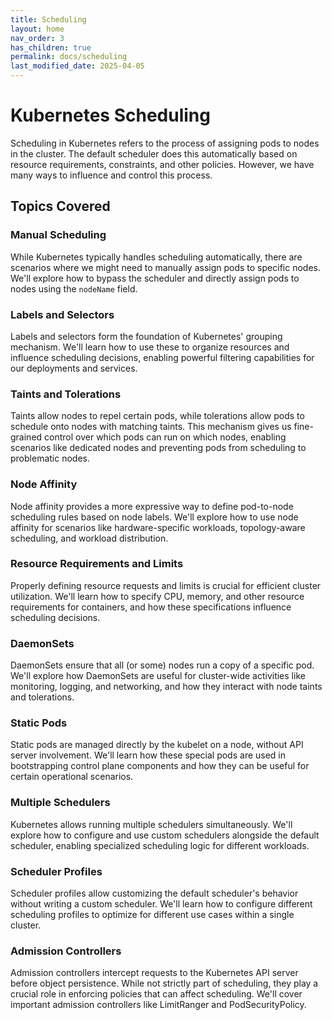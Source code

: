 ```yaml
---
title: Scheduling
layout: home
nav_order: 3
has_children: true
permalink: docs/scheduling
last_modified_date: 2025-04-05
---
```


# Kubernetes Scheduling

Scheduling in Kubernetes refers to the process of assigning pods to nodes in the cluster. The default scheduler does this automatically based on resource requirements, constraints, and other policies. However, we have many ways to influence and control this process.

## Topics Covered

### Manual Scheduling

While Kubernetes typically handles scheduling automatically, there are scenarios where we might need to manually assign pods to specific nodes. We'll explore how to bypass the scheduler and directly assign pods to nodes using the `nodeName` field.

### Labels and Selectors

Labels and selectors form the foundation of Kubernetes' grouping mechanism. We'll learn how to use these to organize resources and influence scheduling decisions, enabling powerful filtering capabilities for our deployments and services.

### Taints and Tolerations

Taints allow nodes to repel certain pods, while tolerations allow pods to schedule onto nodes with matching taints. This mechanism gives us fine-grained control over which pods can run on which nodes, enabling scenarios like dedicated nodes and preventing pods from scheduling to problematic nodes.

### Node Affinity

Node affinity provides a more expressive way to define pod-to-node scheduling rules based on node labels. We'll explore how to use node affinity for scenarios like hardware-specific workloads, topology-aware scheduling, and workload distribution.

### Resource Requirements and Limits

Properly defining resource requests and limits is crucial for efficient cluster utilization. We'll learn how to specify CPU, memory, and other resource requirements for containers, and how these specifications influence scheduling decisions.

### DaemonSets

DaemonSets ensure that all (or some) nodes run a copy of a specific pod. We'll explore how DaemonSets are useful for cluster-wide activities like monitoring, logging, and networking, and how they interact with node taints and tolerations.

### Static Pods

Static pods are managed directly by the kubelet on a node, without API server involvement. We'll learn how these special pods are used in bootstrapping control plane components and how they can be useful for certain operational scenarios.

### Multiple Schedulers

Kubernetes allows running multiple schedulers simultaneously. We'll explore how to configure and use custom schedulers alongside the default scheduler, enabling specialized scheduling logic for different workloads.

### Scheduler Profiles

Scheduler profiles allow customizing the default scheduler's behavior without writing a custom scheduler. We'll learn how to configure different scheduling profiles to optimize for different use cases within a single cluster.

### Admission Controllers

Admission controllers intercept requests to the Kubernetes API server before object persistence. While not strictly part of scheduling, they play a crucial role in enforcing policies that can affect scheduling. We'll cover important admission controllers like LimitRanger and PodSecurityPolicy.